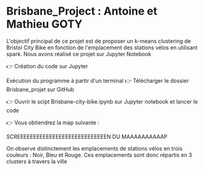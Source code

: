 # Brisbane_Project : Antoine et Mathieu GOTY

L'objectif principal de ce projet est de proposer un k-means clustering de Bristol City Bike en fonction de l'emplacement des stations vélos en utilisant spark. Nous avons réalisé ce projet sur Jupyter Notebook

:point_right: Création du code sur Jupyter

Exécution du programme à partir d'un terminal
:point_right: Télécharger le dossier Brisbane_projet sur GitHub

:point_right: Ouvrir le scipt Brisbane-city-bike.ipynb sur Jupyter notebook et lancer le code 

:point_right: Vous obtiendrez la map suivante : 

SCREEEEEEEEEEEEEEEEEEEEEEEEEEEEN DU MAAAAAAAAAAP

On observe distinctement les emplacements de stations vélos en trois couleurs : Noir, Bleu et Rouge. Ces emplacements sont donc répartis en 3 clusters à travers la ville

